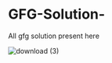 # GFG-Solution-
All gfg solution present here
 
 ![download (3)](https://user-images.githubusercontent.com/87802245/233837641-45615f5f-774a-4b7b-865f-1bc9a25d6d43.png)
